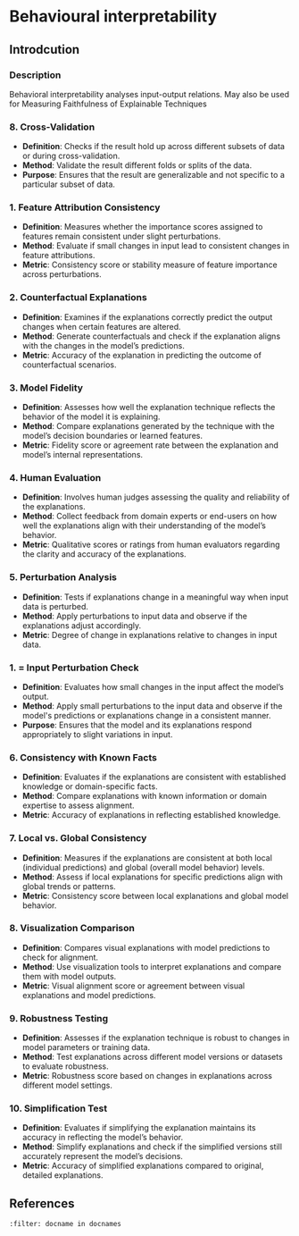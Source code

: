 # Behavioural interpretability

## Introdcution

### Description
Behavioral interpretability analyses input-output relations.
May also be used for Measuring Faithfulness of Explainable Techniques

### 8. **Cross-Validation**
- **Definition**: Checks if the result hold up across different subsets of data or during cross-validation.
- **Method**: Validate the result different folds or splits of the data.
- **Purpose**: Ensures that the result are generalizable and not specific to a particular subset of data.

### 1. **Feature Attribution Consistency**
- **Definition**: Measures whether the importance scores assigned to features remain consistent under slight perturbations.
- **Method**: Evaluate if small changes in input lead to consistent changes in feature attributions.
- **Metric**: Consistency score or stability measure of feature importance across perturbations.

### 2. **Counterfactual Explanations**
- **Definition**: Examines if the explanations correctly predict the output changes when certain features are altered.
- **Method**: Generate counterfactuals and check if the explanation aligns with the changes in the model’s predictions.
- **Metric**: Accuracy of the explanation in predicting the outcome of counterfactual scenarios.

### 3. **Model Fidelity**
- **Definition**: Assesses how well the explanation technique reflects the behavior of the model it is explaining.
- **Method**: Compare explanations generated by the technique with the model’s decision boundaries or learned features.
- **Metric**: Fidelity score or agreement rate between the explanation and model’s internal representations.

### 4. **Human Evaluation**
- **Definition**: Involves human judges assessing the quality and reliability of the explanations.
- **Method**: Collect feedback from domain experts or end-users on how well the explanations align with their understanding of the model’s behavior.
- **Metric**: Qualitative scores or ratings from human evaluators regarding the clarity and accuracy of the explanations.

### 5. **Perturbation Analysis**
- **Definition**: Tests if explanations change in a meaningful way when input data is perturbed.
- **Method**: Apply perturbations to input data and observe if the explanations adjust accordingly.
- **Metric**: Degree of change in explanations relative to changes in input data.

### 1. **= Input Perturbation Check**
- **Definition**: Evaluates how small changes in the input affect the model’s output.
- **Method**: Apply small perturbations to the input data and observe if the model's predictions or explanations change in a consistent manner.
- **Purpose**: Ensures that the model and its explanations respond appropriately to slight variations in input.

### 6. **Consistency with Known Facts**
- **Definition**: Evaluates if the explanations are consistent with established knowledge or domain-specific facts.
- **Method**: Compare explanations with known information or domain expertise to assess alignment.
- **Metric**: Accuracy of explanations in reflecting established knowledge.

### 7. **Local vs. Global Consistency**
- **Definition**: Measures if the explanations are consistent at both local (individual predictions) and global (overall model behavior) levels.
- **Method**: Assess if local explanations for specific predictions align with global trends or patterns.
- **Metric**: Consistency score between local explanations and global model behavior.

### 8. **Visualization Comparison**
- **Definition**: Compares visual explanations with model predictions to check for alignment.
- **Method**: Use visualization tools to interpret explanations and compare them with model outputs.
- **Metric**: Visual alignment score or agreement between visual explanations and model predictions.

### 9. **Robustness Testing**
- **Definition**: Assesses if the explanation technique is robust to changes in model parameters or training data.
- **Method**: Test explanations across different model versions or datasets to evaluate robustness.
- **Metric**: Robustness score based on changes in explanations across different model settings.

### 10. **Simplification Test**
- **Definition**: Evaluates if simplifying the explanation maintains its accuracy in reflecting the model’s behavior.
- **Method**: Simplify explanations and check if the simplified versions still accurately represent the model’s decisions.
- **Metric**: Accuracy of simplified explanations compared to original, detailed explanations.


## References
```{bibliography}
:filter: docname in docnames
```
